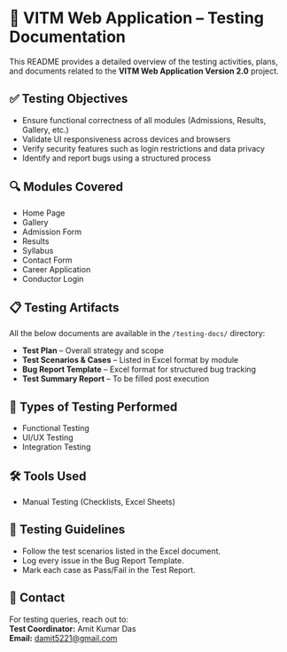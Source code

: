 
# 🧪 VITM Web Application – Testing Documentation

This README provides a detailed overview of the testing activities, plans, and documents related to the **VITM Web Application Version 2.0** project.

## ✅ Testing Objectives

- Ensure functional correctness of all modules (Admissions, Results, Gallery, etc.)
- Validate UI responsiveness across devices and browsers
- Verify security features such as login restrictions and data privacy
- Identify and report bugs using a structured process

## 🔍 Modules Covered

- Home Page
- Gallery
- Admission Form
- Results
- Syllabus
- Contact Form
- Career Application
- Conductor Login

## 📋 Testing Artifacts

All the below documents are available in the `/testing-docs/` directory:

- **Test Plan** – Overall strategy and scope
- **Test Scenarios & Cases** – Listed in Excel format by module
- **Bug Report Template** – Excel format for structured bug tracking
- **Test Summary Report** – To be filled post execution

## 🧪 Types of Testing Performed

- Functional Testing
- UI/UX Testing
- Integration Testing

## 🛠 Tools Used

- Manual Testing (Checklists, Excel Sheets)

## 📌 Testing Guidelines

- Follow the test scenarios listed in the Excel document.
- Log every issue in the Bug Report Template.
- Mark each case as Pass/Fail in the Test Report.

## 📧 Contact

For testing queries, reach out to:  
**Test Coordinator:** Amit Kumar Das  
**Email:** damit5221@gmail.com
